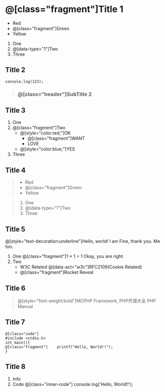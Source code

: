 # @[class="fragment"]Title 1

* Red
* @[class="fragment"]Green
* Yellow

1. One
2. @[data-type="1"]Two
3. Three

## Title 2

    console.log(123);

> ### @[class="header"]SubTitle 2

## Title 3
1. One
2. @[class="fragment"]Two
    * @[style="color:red;"]OK
        * @[class="fragment"]WANT
        * LOVE
    * @[style="color:blue;"]YES
3. Three

## Title 4
> * Red
> * @[class="fragment"]Green
> * Yellow

> 1. One
> 2. @[data-type="1"]Two
> 3. Three

## Title 5

@[style="text-decoration:underline"]Hello, world!
I am Fine, thank you.
Me too.

1. One
    @[class="fragment"]1 * 1 = 1
    Okay, you are right.
2. Two
    * W3C Related
        @[data-act="w3c"]RFC2109(Cookie Related)
    * @[class="fragment"]Rocket Reveal

## Title 6
> @[style="font-weight:bold"]MCPHP Framework, PHP开源大全
> PHP Manual

## Title 7

    @[class="code"]
    #include <stdio.h>
    int main(){
    @[class="fragment"]    printf("Hello, World!!");
    }

## Title 8
1. Info
2. Code
        @[class="inner-code"]
        console.log('Hello, World!!');

